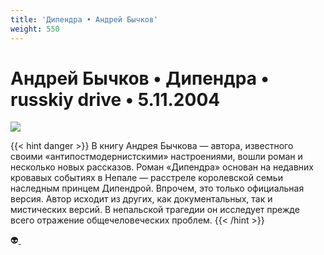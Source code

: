 ```yaml
---
title: 'Дипендра • Андрей Бычков'
weight: 550
---
```


# Андрей Бычков • **Дипендра** • russkiy drive • 5.11.2004

![](/img/dipendra.gif)

{{< hint danger >}}
В книгу Андрея Бычкова — автора, известного своими «антипостмодернистскими» настроениями, вошли роман и несколько новых рассказов. Роман «Дипендра» основан на недавних кровавых событиях в Непале — расстреле королевской семьи наследным принцем Дипендрой. Впрочем, это только официальная версия. Автор исходит из других, как документальных, так и мистических версий. В непальской трагедии он исследует прежде всего отражение общечеловеческих проблем.
{{< /hint >}}

👽[ ](http://flibusta.is/b/189819)